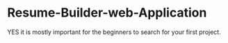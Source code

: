 # Resume-Builder-web-Application
YES it is mostly important for the beginners  to search for your first project.
